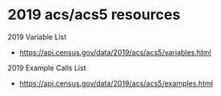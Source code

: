 # 2019 acs/acs5 resources
2019 Variable List
* https://api.census.gov/data/2019/acs/acs5/variables.html

2019 Example Calls List
* https://api.census.gov/data/2019/acs/acs5/examples.html